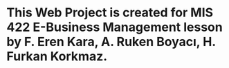 # This Web Project is created for MIS 422 E-Business Management lesson by F. Eren Kara, A. Ruken Boyacı, H. Furkan Korkmaz.
